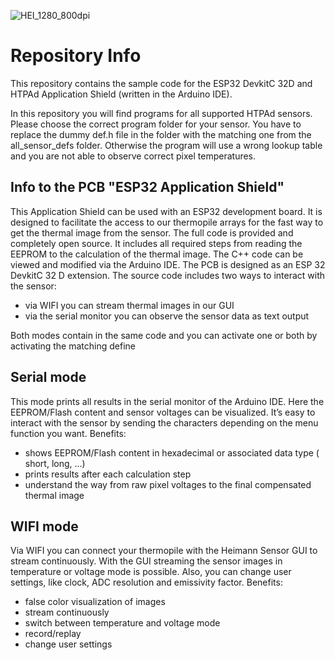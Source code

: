 ![HEI_1280_800dpi](https://user-images.githubusercontent.com/59830049/157675214-6f7cbc65-0686-47a2-b6f8-5d55d853d24d.gif)

# Repository Info
This repository contains the sample code for the ESP32 DevkitC 32D and HTPAd Application Shield (written in the Arduino IDE).
  
In this repository you will find programs for all supported HTPAd sensors.
Please choose the correct program folder for your sensor. You have to replace the dummy def.h file in the folder with the matching one from the all_sensor_defs folder.
Otherwise the program will use a wrong lookup table and you are not able to observe correct pixel temperatures. 


Info to the PCB "ESP32 Application Shield"
-------------------------------------------
This Application Shield can be used with an ESP32 development board. It is designed to facilitate the access to our thermopile arrays for the fast way to get the thermal image from the sensor. The full code is provided and completely open source. It includes all required steps from reading the EEPROM to the calculation of the thermal image. The C++ code can be viewed and modified via the Arduino IDE. The PCB is designed as an ESP 32 DevkitC 32 D extension. The source code includes two ways to interact with the sensor:
- via WIFI you can stream thermal images in our GUI
- via the serial monitor you can observe the sensor data as text output

Both modes contain in the same code and you can activate one or both by activating the matching define

Serial mode
-------------------------------------------
This mode prints all results in the serial monitor of the Arduino IDE. Here the EEPROM/Flash content and sensor voltages can be visualized. It’s easy to interact with the sensor by sending the characters depending on the menu function you want.
Benefits:
- shows EEPROM/Flash content in hexadecimal or associated data type ( short, long, ...)
- prints results after each calculation step
- understand the way from raw pixel voltages to the final compensated thermal image

WIFI mode
-------------------------------------------
Via WIFI you can connect your thermopile with the Heimann Sensor GUI to stream continuously. With the GUI streaming the sensor images in temperature or voltage mode is possible. Also, you can change user settings, like clock, ADC resolution and emissivity factor.
Benefits:
- false color visualization of images
- stream continuously
-  switch between temperature and voltage mode
-  record/replay
-  change user settings
